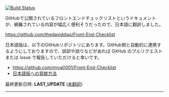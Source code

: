 [![Build Status](https://travis-ci.org/miya0001/Front-End-Checklist.svg?branch=master)](https://travis-ci.org/miya0001/Front-End-Checklist)

GitHubで公開されているフロントエンドチェックリストというドキュメントが、網羅されている内容が幅広く便利そうだったので、日本語に翻訳しました。

https://github.com/thedaviddias/Front-End-Checklist

日本語版は、以下のGitHubリポジトリにあります。GitHub側と自動的に連携するようにしておりますので、誤訳や誤りなどがあれば GitHub のプルリクエストまたは Issue で報告していただけると幸いです。

* https://github.com/miya0001/Front-End-Checklist
* [日本語版への貢献方法](https://github.com/miya0001/Front-End-Checklist#日本語版への貢献翻訳)

最終更新日時: __LAST_UPDATE__ ([未翻訳](https://github.com/miya0001/Front-End-Checklist/compare/master...thedaviddias:master))

---
